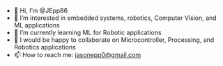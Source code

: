 - 👋 Hi, I’m @JEpp86
- 👀 I’m interested in embedded systems, robotics, Computer Vision, and ML applications
- 🌱 I’m currently learning ML for Robotic applications
- 💞️ I would be happy to collaborate on Microcontroller, Processing, and Robotics applications
- 📫 How to reach me: jasonepp0@gmail.com
<!---
JEpp86/JEpp86 is a ✨ special ✨ repository because its `README.md` (this file) appears on your GitHub profile.
You can click the Preview link to take a look at your changes.
--->
